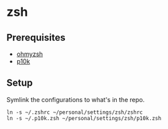 # zsh

## Prerequisites

- [ohmyzsh](https://ohmyz.sh/)
- [p10k](https://github.com/romkatv/powerlevel10k)

## Setup

Symlink the configurations to what's in the repo.

```
ln -s ~/.zshrc ~/personal/settings/zsh/zshrc
ln -s ~/.p10k.zsh ~/personal/settings/zsh/p10k.zsh
```

